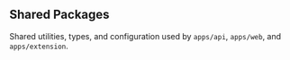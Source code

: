 ## Shared Packages

Shared utilities, types, and configuration used by `apps/api`, `apps/web`, and `apps/extension`.
